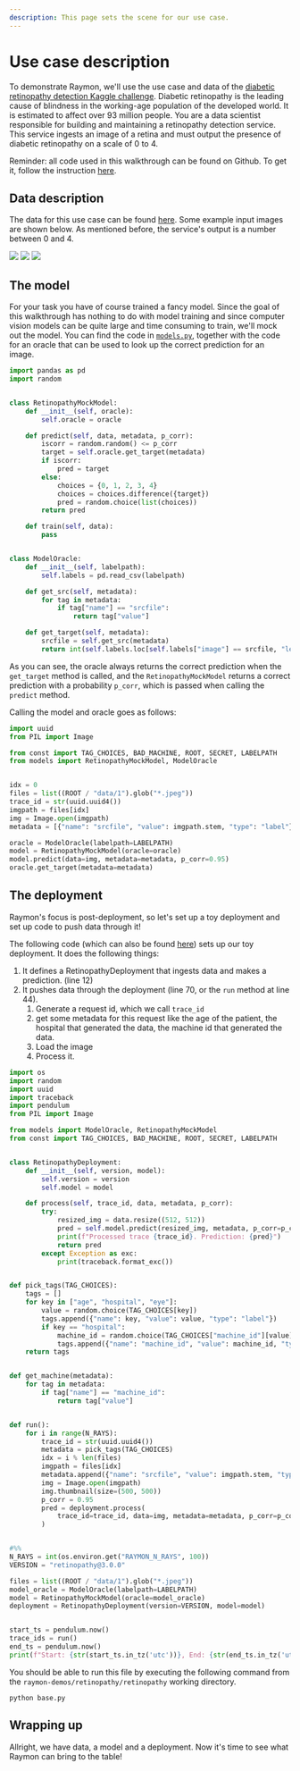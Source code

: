 ```yaml
---
description: This page sets the scene for our use case.
---
```


# Use case description

To demonstrate Raymon, we'll use the use case and data of the [diabetic retinopathy detection Kaggle challenge](https://www.kaggle.com/c/diabetic-retinopathy-detection). Diabetic retinopathy is the leading cause of blindness in the working-age population of the developed world. It is estimated to affect over 93 million people. You are a data scientist responsible for building and maintaining a retinopathy detection service. This service ingests an image of a retina and must output the presence of diabetic retinopathy on a scale of 0 to 4.&#x20;

Reminder: all code used in this walkthrough can be found on Github. To get it, follow the instruction [here](intro-vision-walkthrough.md).

## Data description

The data for this use case can be found [here](https://github.com/raymon-ai/raymon-demos/tree/master/retinopathy/data). Some example input images are shown below. As mentioned before, the service's output is a number between 0 and 4.

![](../.gitbook/assets/997\_right.jpeg) ![](../.gitbook/assets/998\_left.jpeg) ![](../.gitbook/assets/998\_right.jpeg)

## The model

For your task you have of course trained a fancy model. Since the goal of this walkthrough has nothing to do with model training and since computer vision models can be quite large and time consuming to train, we'll mock out the model. You can find the code in [`models.py`](https://github.com/raymon-ai/raymon-demos/blob/master/retinopathy/retinopathy/models.py), together with the code for an oracle that can be used to look up the correct prediction for an image.

```python
import pandas as pd
import random


class RetinopathyMockModel:
    def __init__(self, oracle):
        self.oracle = oracle

    def predict(self, data, metadata, p_corr):
        iscorr = random.random() <= p_corr
        target = self.oracle.get_target(metadata)
        if iscorr:
            pred = target
        else:
            choices = {0, 1, 2, 3, 4}
            choices = choices.difference({target})
            pred = random.choice(list(choices))
        return pred

    def train(self, data):
        pass


class ModelOracle:
    def __init__(self, labelpath):
        self.labels = pd.read_csv(labelpath)

    def get_src(self, metadata):
        for tag in metadata:
            if tag["name"] == "srcfile":
                return tag["value"]

    def get_target(self, metadata):
        srcfile = self.get_src(metadata)
        return int(self.labels.loc[self.labels["image"] == srcfile, "level"].values[0])
```

As you can see, the oracle always returns the correct prediction when the `get_target` method is called, and the `RetinopathyMockModel` returns a correct prediction with a probability `p_corr`, which is passed when calling the `predict` method.

Calling the model and oracle goes as follows:

```python
import uuid
from PIL import Image

from const import TAG_CHOICES, BAD_MACHINE, ROOT, SECRET, LABELPATH
from models import RetinopathyMockModel, ModelOracle


idx = 0
files = list((ROOT / "data/1").glob("*.jpeg"))
trace_id = str(uuid.uuid4())
imgpath = files[idx]
img = Image.open(imgpath)
metadata = [{"name": "srcfile", "value": imgpath.stem, "type": "label"}]

oracle = ModelOracle(labelpath=LABELPATH)
model = RetinopathyMockModel(oracle=oracle)
model.predict(data=img, metadata=metadata, p_corr=0.95)
oracle.get_target(metadata=metadata)
```

## The deployment

Raymon's focus is post-deployment, so let's set up a toy deployment and set up code to push data through it!&#x20;

The following code (which can also be found [here](https://github.com/raymon-ai/raymon-demos/blob/master/retinopathy/retinopathy/base.py)) sets up our toy deployment. It does the following things:

1. It defines a RetinopathyDeployment that ingests data and makes a prediction. (line 12)
2. It pushes data through the deployment (line 70, or the `run` method at line 44).
   1. Generate a request id, which we call `trace_id`
   2. get some metadata for this request like the age of the patient, the hospital that generated the data, the machine id that generated the data.&#x20;
   3. Load the image
   4. Process it.



```python
import os
import random
import uuid
import traceback
import pendulum
from PIL import Image

from models import ModelOracle, RetinopathyMockModel
from const import TAG_CHOICES, BAD_MACHINE, ROOT, SECRET, LABELPATH


class RetinopathyDeployment:
    def __init__(self, version, model):
        self.version = version
        self.model = model

    def process(self, trace_id, data, metadata, p_corr):
        try:
            resized_img = data.resize((512, 512))
            pred = self.model.predict(resized_img, metadata, p_corr=p_corr)
            print(f"Processed trace {trace_id}. Prediction: {pred}")
            return pred
        except Exception as exc:
            print(traceback.format_exc())


def pick_tags(TAG_CHOICES):
    tags = []
    for key in ["age", "hospital", "eye"]:
        value = random.choice(TAG_CHOICES[key])
        tags.append({"name": key, "value": value, "type": "label"})
        if key == "hospital":
            machine_id = random.choice(TAG_CHOICES["machine_id"][value])
            tags.append({"name": "machine_id", "value": machine_id, "type": "label"})
    return tags


def get_machine(metadata):
    for tag in metadata:
        if tag["name"] == "machine_id":
            return tag["value"]


def run():
    for i in range(N_RAYS):
        trace_id = str(uuid.uuid4())
        metadata = pick_tags(TAG_CHOICES)
        idx = i % len(files)
        imgpath = files[idx]
        metadata.append({"name": "srcfile", "value": imgpath.stem, "type": "label"})
        img = Image.open(imgpath)
        img.thumbnail(size=(500, 500))
        p_corr = 0.95
        pred = deployment.process(
            trace_id=trace_id, data=img, metadata=metadata, p_corr=p_corr
        )


#%%
N_RAYS = int(os.environ.get("RAYMON_N_RAYS", 100))
VERSION = "retinopathy@3.0.0"

files = list((ROOT / "data/1").glob("*.jpeg"))
model_oracle = ModelOracle(labelpath=LABELPATH)
model = RetinopathyMockModel(oracle=model_oracle)
deployment = RetinopathyDeployment(version=VERSION, model=model)


start_ts = pendulum.now()
trace_ids = run()
end_ts = pendulum.now()
print(f"Start: {str(start_ts.in_tz('utc'))}, End: {str(end_ts.in_tz('utc'))}")
```

You should be able to run this file by executing the following command from the `raymon-demos/retinopathy/retinopathy` working directory.

```
python base.py
```

## Wrapping up

Allright, we have data, a model and a deployment. Now it's time to see what Raymon can bring to the table!

